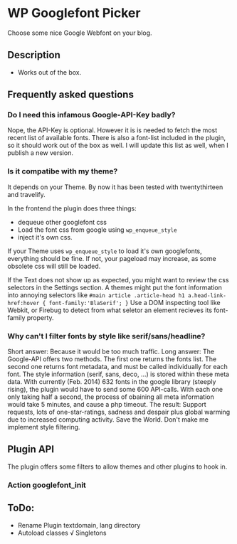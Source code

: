 WP Googlefont Picker
====================

Choose some nice Google Webfont on your blog. 

Description
-----------

- Works out of the box.

Frequently asked questions
--------------------------

### Do I need this infamous Google-API-Key badly? ###

Nope, the API-Key is optional. However it is is needed to fetch the most recent list of available fonts. 
There is also a font-list included in the plugin, so it should work out of the box as well. 
I will update this list as well, when I publish a new version.

### Is it compatibe with my theme? ###

It depends on your Theme. By now it has been tested with twentythirteen and travelify. 

In the frontend the plugin does three things:
 - dequeue other googlefont css
 - Load the font css from google using `wp_enqueue_style`
 - inject it's own css.

If your Theme uses `wp_enqueue_style` to load it's own googlefonts, everything should be fine.
If not, your pageload may increase, as some obsolete css will still be loaded.

If the Text does not show up as expected, you might want to review the css selectors 
in the Settings section. A themes might put the font information into annoying selectors like
`#main article .article-head h1 a.head-link-href:hover {
	font-family:'BlaSerif';
}`
Use a DOM inspecting tool like Webkit, or Firebug to detect from what seletor an element 
recieves its font-family property.

### Why can't I filter fonts by style like serif/sans/headline? ###

Short answer: Because it would be too much traffic.
Long answer: The Google-API offers two methods. The first one returns the fonts list. The second one returns 
font metadata, and must be called individually for each font. The style information (serif, sans, deco, ...)
is stored within these meta data. With currently (Feb. 2014) 632 fonts in the google library (steeply rising), 
the plugin would have to send some 600 API-calls. With each one only taking half a second, the process of 
obaining all meta information would take 5 minutes, and cause a php timeout.
The result: Support requests, lots of one-star-ratings, sadness and despair plus global warming due to 
increased computing activity. Save the World. Don't make me implement style filtering.

Plugin API
----------

The plugin offers some filters to allow themes and other plugins to hook in.

### Action googlefont_init ###



ToDo:
-----
- Rename Plugin textdomain, lang directory
- Autoload classes
√ Singletons
